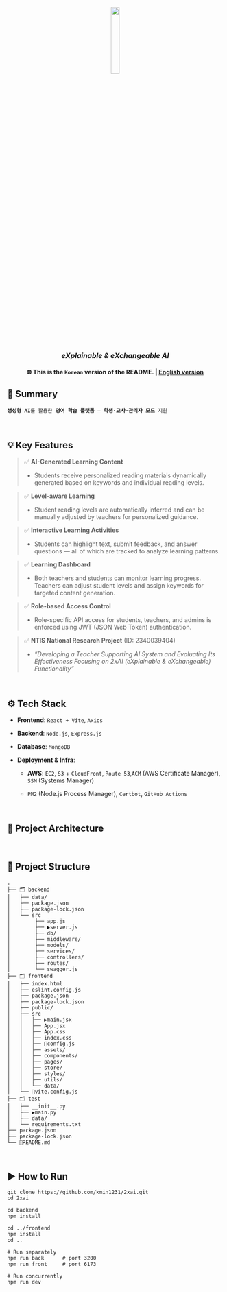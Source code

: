 <!--<h1 align="center">📖 AI-based Learning System</h1>-->

<div align="center">
  <img src="https://drive.google.com/uc?id=1TUhCCU4DN61Bu4cDXiWBKWxAxs4CuMuP" width=20%>
  <h3><b><i>eXplainable & eXchangeable AI</i></b></h3>
  <h4>🌐 This is the <code>Korean</code> version of the README. | <a href="README.en.md">English version</a></h4>
</div>

## 📌 Summary

<pre><code><b>생성형 AI</b>를 활용한 <b>영어 학습 플랫폼</b> — <b>학생·교사·관리자 모드</b> 지원</code></pre>

<br>

## 💡 Key Features

> ✅ **AI-Generated Learning Content**  
>  - Students receive personalized reading materials dynamically generated based on keywords and individual reading levels.

> ✅ **Level-aware Learning**  
>  - Student reading levels are automatically inferred and can be manually adjusted by teachers for personalized guidance.

> ✅ **Interactive Learning Activities**  
>  - Students can highlight text, submit feedback, and answer questions — all of which are tracked to analyze learning patterns.

> ✅ **Learning Dashboard**  
>  - Both teachers and students can monitor learning progress. Teachers can adjust student levels and assign keywords for targeted content generation.

> ✅ **Role-based Access Control**  
>  - Role-specific API access for students, teachers, and admins is enforced using JWT (JSON Web Token) authentication.

> ✅ **NTIS National Research Project** (ID: 2340039404)  
>  - _“Developing a Teacher Supporting AI System and Evaluating Its Effectiveness Focusing on 2xAI (eXplainable & eXchangeable) Functionality”_  

<br>

## ⚙️ Tech Stack

- **Frontend**: `React + Vite`, `Axios`
- **Backend**: `Node.js`, `Express.js`
- **Database**: `MongoDB`

- **Deployment & Infra**:

  - **AWS**: `EC2`, `S3` + `CloudFront`, `Route 53`,`ACM` (AWS Certificate Manager), `SSM` (Systems Manager)

  - `PM2` (Node.js Process Manager), `Certbot`, `GitHub Actions`

<br>

## 🧩 Project Architecture


<br>

## 📂 Project Structure
```
.
├── 🗂️ backend
│   ├── data/
│   ├── package.json
│   ├── package-lock.json
│   └── src
│        ├── app.js
│        ├── ▶️server.js
│        ├── db/
│        ├── middleware/
│        ├── models/
│        ├── services/
│        ├── controllers/
│        ├── routes/
│        └── swagger.js
├── 🗂️ frontend
│   ├── index.html
│   ├── eslint.config.js
│   ├── package.json
│   ├── package-lock.json
│   ├── public/
│   ├── src
│   │   ├── ▶️main.jsx
│   │   ├── App.jsx
│   │   ├── App.css
│   │   ├── index.css
│   │   ├── 🔧config.js
│   │   ├── assets/
│   │   ├── components/
│   │   ├── pages/
│   │   ├── store/
│   │   ├── styles/
│   │   ├── utils/
│   │   └── data/
│   └── 🔧vite.config.js
├── 🗂️ test
│   ├── __init__.py
│   ├── ▶️main.py
│   ├── data/
│   └── requirements.txt
├── package.json
├── package-lock.json
└── 📑README.md
```

<br>

## ▶️ How to Run

```
git clone https://github.com/kmin1231/2xai.git
cd 2xai
```
```
cd backend
npm install

cd ../frontend
npm install
cd ..
```
```
# Run separately
npm run back      # port 3200
npm run front     # port 6173
```
```
# Run concurrently
npm run dev
```
